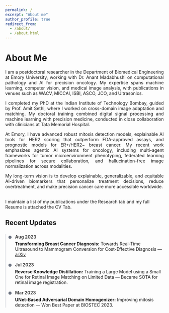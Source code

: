 ```yaml
---
permalink: /
excerpt: "About me"
author_profile: true
redirect_from: 
  - /about/
  - /about.html
---
```


<h1>About Me</h1>
<div style="text-align: justify;">
  I am a postdoctoral researcher in the 
  <a href="https://med.emory.edu/research/research-innovation/hsrbii/index.html" style="text-decoration: none;">Department of Biomedical Engineering</a> 
  at Emory University, working with 
  <a href="https://winshipcancer.emory.edu/profiles/madabhushi-anant.php" style="text-decoration: none;">Dr. Anant Madabhushi</a> 
  on computational pathology and AI for precision oncology. My expertise spans machine learning, computer vision, and medical image analysis, with publications in venues such as WACV, MICCAI, ISBI, ASCO, JCO, and Ultrasonics.
</div>
<p></p>
<div style="text-align: justify;">
  I completed my PhD at the 
  <a href="https://www.iitb.ac.in/" style="text-decoration: none;">Indian Institute of Technology Bombay</a>, guided by 
  <a href="https://www.ee.iitb.ac.in/~asethi/" style="text-decoration: none;">Prof. Amit Sethi</a>, where I worked on cross-domain image adaptation and matching. My doctoral training combined digital signal processing and machine learning with precision medicine, conducted in close collaboration with clinicians at 
  <a href="https://tmc.gov.in/" style="text-decoration: none;">Tata Memorial Hospital</a>.
</div>
<p></p>
<div style="text-align: justify;">
  At Emory, I have advanced robust mitosis detection models, explainable AI tools for HER2 scoring that outperform FDA-approved assays, and prognostic models for ER+/HER2− breast cancer. My recent work emphasizes agentic AI systems for oncology, including multi-agent frameworks for tumor microenvironment phenotyping, federated learning pipelines for secure collaboration, and hallucination-free image normalization across modalities.
</div>
<p></p>
<div style="text-align: justify;">
  My long-term vision is to develop explainable, generalizable, and equitable AI-driven biomarkers that personalize treatment decisions, reduce overtreatment, and make precision cancer care more accessible worldwide.
</div>

<br>I maintain a list of my publications under the Research tab and my full Resume is attached the CV Tab.

<h2>Recent Updates</h2>

<style>
  .timeline{margin:1.5rem 0 0 0;padding:0 0 0 1rem;border-left:3px solid #e5e7eb}
  .timeline li{list-style:none;margin:0 0 1rem 0;position:relative;padding-left:0.75rem}
  .timeline li::before{content:"";position:absolute;left:-9px;top:0.3rem;width:10px;height:10px;border-radius:50%;background:#6b7280}
  .date{font-weight:bold;color:#444;display:block;margin-bottom:5px}
</style>

<ul class="timeline">
  <li>
    <span class="date">Aug 2023</span>
    <strong>Transforming Breast Cancer Diagnosis:</strong> Towards Real-Time Ultrasound to Mammogram Conversion for Cost-Effective Diagnosis — 
    <a href="https://arxiv.org/abs/2308.05449">arXiv</a>
  </li>
  <li>
    <span class="date">Jul 2023</span>
    <strong>Reverse Knowledge Distillation:</strong> Training a Large Model using a Small One for Retinal Image Matching on Limited Data — Became SOTA for retinal image registration.
  </li>
  <li>
    <span class="date">Mar 2023</span>
    <strong>UNet-Based Adversarial Domain Homogenizer:</strong> Improving mitosis detection — Won Best Paper at BIOSTEC 2023.
  </li>
</ul>
